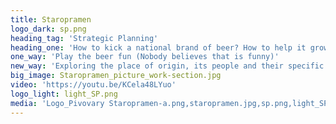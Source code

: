 ```yaml
---
title: Staropramen
logo_dark: sp.png
heading_tag: 'Strategic Planning'
heading_one: 'How to kick a national brand of beer? How to help it grow?'
one_way: 'Play the beer fun (Nobody believes that is funny)'
new_way: 'Exploring the place of origin, its people and their specific way of life.'
big_image: Staropramen_picture_work-section.jpg
video: 'https://youtu.be/KCela48LYuo'
logo_light: light_SP.png
media: 'Logo_Pivovary Staropramen-a.png,staropramen.jpg,sp.png,light_SP.png,Staropramen_picture_work-section.jpg'
---
```


